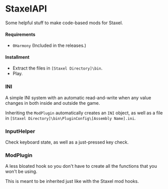 # StaxelAPI
Some helpful stuff to make code-based mods for Staxel.


#### Requirements
* `0Harmony` (Included in the releases.)


#### Installment
* Extract the files in `[Staxel Directory]\bin`.
* Play.


### INI
A simple INI system with an automatic read-and-write when any value changes in both inside and outside the game.

Inheriting the `ModPlugin` automatically creates an `INI` object, as well as a file in `[Staxel Directory]\bin\PluginConfig\[Assembly Name].ini`.


### InputHelper
Check keyboard state, as well as a just-pressed key check.


### ModPlugin
A less bloated hook so you don't have to create all the functions that you won't be using.

This is meant to be inherited just like with the Staxel mod hooks.

